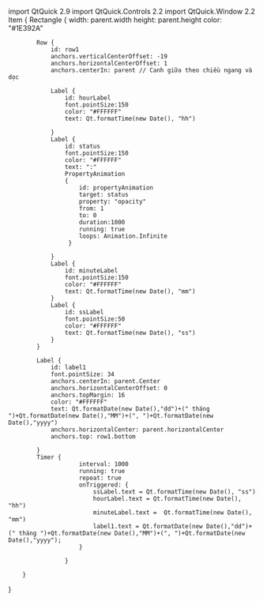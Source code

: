 import QtQuick 2.9
import QtQuick.Controls 2.2
import QtQuick.Window 2.2
Item {
    Rectangle {
            width: parent.width
            height: parent.height
            color: "#1E392A"

            Row {
                id: row1
                anchors.verticalCenterOffset: -19
                anchors.horizontalCenterOffset: 1
                anchors.centerIn: parent // Canh giữa theo chiều ngang và dọc

                Label {
                    id: hourLabel
                    font.pointSize:150
                    color: "#FFFFFF"
                    text: Qt.formatTime(new Date(), "hh")

                }
                Label {
                    id: status
                    font.pointSize:150
                    color: "#FFFFFF"
                    text: ":"
                    PropertyAnimation
                    {
                        id: propertyAnimation
                        target: status
                        property: "opacity"
                        from: 1
                        to: 0
                        duration:1000
                        running: true
                        loops: Animation.Infinite
                     }

                }
                Label {
                    id: minuteLabel
                    font.pointSize:150
                    color: "#FFFFFF"
                    text: Qt.formatTime(new Date(), "mm")
                }
                Label {
                    id: ssLabel
                    font.pointSize:50
                    color: "#FFFFFF"
                    text: Qt.formatTime(new Date(), "ss")
                }
            }

            Label {
                id: label1
                font.pointSize: 34
                anchors.centerIn: parent.Center
                anchors.horizontalCenterOffset: 0
                anchors.topMargin: 16
                color: "#FFFFFF"
                text: Qt.formatDate(new Date(),"dd")+(" tháng ")+Qt.formatDate(new Date(),"MM")+(", ")+Qt.formatDate(new Date(),"yyyy")
                anchors.horizontalCenter: parent.horizontalCenter
                anchors.top: row1.bottom

            }
            Timer {
                        interval: 1000
                        running: true
                        repeat: true
                        onTriggered: {
                            ssLabel.text = Qt.formatTime(new Date(), "ss")
                            hourLabel.text = Qt.formatTime(new Date(), "hh")
                            minuteLabel.text =  Qt.formatTime(new Date(), "mm")
                            label1.text = Qt.formatDate(new Date(),"dd")+(" tháng ")+Qt.formatDate(new Date(),"MM")+(", ")+Qt.formatDate(new Date(),"yyyy");
                        }

                    }

        }
}
